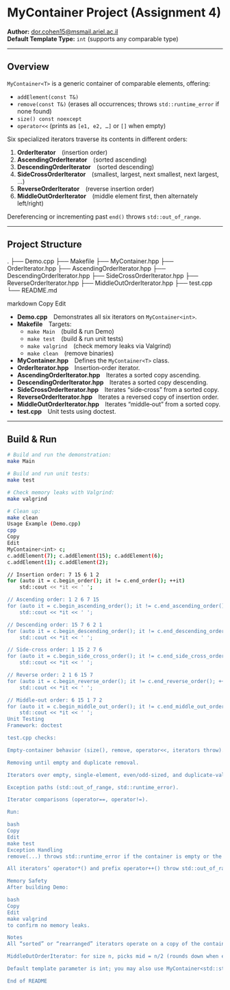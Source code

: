 # MyContainer Project (Assignment 4)

**Author:** dor.cohen15@msmail.ariel.ac.il  
**Default Template Type:** `int` (supports any comparable type)

---

## Overview

`MyContainer<T>` is a generic container of comparable elements, offering:

- `addElement(const T&)`  
- `remove(const T&)` (erases all occurrences; throws `std::runtime_error` if none found)  
- `size() const noexcept`  
- `operator<<` (prints as `[e1, e2, …]` or `[]` when empty)  

Six specialized iterators traverse its contents in different orders:

1. **OrderIterator** (insertion order)  
2. **AscendingOrderIterator** (sorted ascending)  
3. **DescendingOrderIterator** (sorted descending)  
4. **SideCrossOrderIterator** (smallest, largest, next smallest, next largest, …)  
5. **ReverseOrderIterator** (reverse insertion order)  
6. **MiddleOutOrderIterator** (middle element first, then alternately left/right)

Dereferencing or incrementing past `end()` throws `std::out_of_range`.

---

## Project Structure

.
├── Demo.cpp
├── Makefile
├── MyContainer.hpp
├── OrderIterator.hpp
├── AscendingOrderIterator.hpp
├── DescendingOrderIterator.hpp
├── SideCrossOrderIterator.hpp
├── ReverseOrderIterator.hpp
├── MiddleOutOrderIterator.hpp
├── test.cpp
└── README.md

markdown
Copy
Edit

- **Demo.cpp** Demonstrates all six iterators on `MyContainer<int>`.  
- **Makefile** Targets:
  - `make Main` (build & run Demo)  
  - `make test` (build & run unit tests)  
  - `make valgrind` (check memory leaks via Valgrind)  
  - `make clean` (remove binaries)  
- **MyContainer.hpp** Defines the `MyContainer<T>` class.  
- **OrderIterator.hpp** Insertion‐order iterator.  
- **AscendingOrderIterator.hpp** Iterates a sorted copy ascending.  
- **DescendingOrderIterator.hpp** Iterates a sorted copy descending.  
- **SideCrossOrderIterator.hpp** Iterates “side‐cross” from a sorted copy.  
- **ReverseOrderIterator.hpp** Iterates a reversed copy of insertion order.  
- **MiddleOutOrderIterator.hpp** Iterates “middle‐out” from a sorted copy.  
- **test.cpp** Unit tests using doctest.

---

## Build & Run

```bash
# Build and run the demonstration:
make Main

# Build and run unit tests:
make test

# Check memory leaks with Valgrind:
make valgrind

# Clean up:
make clean
Usage Example (Demo.cpp)
cpp
Copy
Edit
MyContainer<int> c;
c.addElement(7); c.addElement(15); c.addElement(6);
c.addElement(1); c.addElement(2);

// Insertion order: 7 15 6 1 2
for (auto it = c.begin_order(); it != c.end_order(); ++it)
    std::cout << *it << ' ';

// Ascending order: 1 2 6 7 15
for (auto it = c.begin_ascending_order(); it != c.end_ascending_order(); ++it)
    std::cout << *it << ' ';

// Descending order: 15 7 6 2 1
for (auto it = c.begin_descending_order(); it != c.end_descending_order(); ++it)
    std::cout << *it << ' ';

// Side-cross order: 1 15 2 7 6
for (auto it = c.begin_side_cross_order(); it != c.end_side_cross_order(); ++it)
    std::cout << *it << ' ';

// Reverse order: 2 1 6 15 7
for (auto it = c.begin_reverse_order(); it != c.end_reverse_order(); ++it)
    std::cout << *it << ' ';

// Middle-out order: 6 15 1 7 2
for (auto it = c.begin_middle_out_order(); it != c.end_middle_out_order(); ++it)
    std::cout << *it << ' ';
Unit Testing
Framework: doctest

test.cpp checks:

Empty‐container behavior (size(), remove, operator<<, iterators throw).

Removing until empty and duplicate removal.

Iterators over empty, single‐element, even/odd‐sized, and duplicate‐valued containers.

Exception paths (std::out_of_range, std::runtime_error).

Iterator comparisons (operator==, operator!=).

Run:

bash
Copy
Edit
make test
Exception Handling
remove(...) throws std::runtime_error if the container is empty or the value is not found.

All iterators’ operator*() and prefix operator++() throw std::out_of_range when out of bounds.

Memory Safety
After building Demo:

bash
Copy
Edit
make valgrind
to confirm no memory leaks.

Notes
All “sorted” or “rearranged” iterators operate on a copy of the container’s data—original remains unchanged.

MiddleOutOrderIterator: for size n, picks mid = n/2 (rounds down when even), then alternates left and right indices.

Default template parameter is int; you may also use MyContainer<std::string>, MyContainer<double>, etc., as long as T is comparable.

End of README